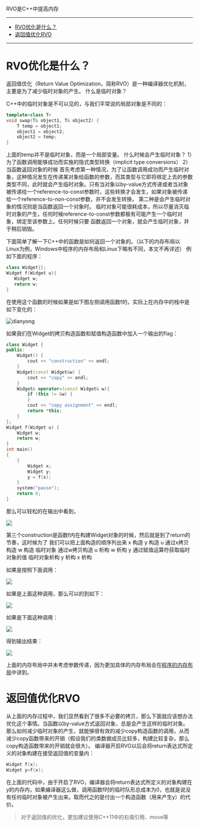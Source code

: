RVO是C++中提高内存

____

<!-- TOC -->

- [RVO优化是什么？](#rvo优化是什么)
- [返回值优化RVO](#返回值优化rvo)

<!-- /TOC -->
____

# RVO优化是什么？

返回值优化（Return Value Optimization，简称RVO）是一种编译器优化机制，主要是为了减少临时对象的产生。
什么是临时对象？

C++中的临时对象是不可以见的，与我们平常说的局部对象是不同的：
``` cpp
template<class T>
void swap(T& object1, T& object2) {
	T temp = object1;
	object1 = object2;
	object2 = temp;
}
```
上面的temp并不是临时对象，而是一个局部变量。
什么时候会产生临时对象？
1）为了函数调用能够成功而实施的隐式类型转换（implicit type conversions）
2）当函数返回对象的时候
首先考虑第一种情况，为了让函数调用成功而产生临时对象，这种情况发生在传递某对象给函数的参数，而其类型与它即将绑定上去的参数类型不同，此时就会产生临时对象。只有当对象以by-value方式传递或者当对象被传递给一个reference-to-const参数时，这些转换才会发生，如果对象被传递给一个reference-to-non-const参数，并不会发生转换，
第二种是会产生临时对象的情况则是当函数返回一个对象时。
临时对象可能很耗成本，所以尽量消灭临时对象的产生，任何时候reference-to-const参数都极有可能产生一个临时对象，绑定至该参数上。任何时候只要  函数返回一个对象，就会产生临时对象，并于稍后销毁。

下面简单了解一下C++中的函数是如何返回一个对象的。（以下的内存布局以Linux为例，Windows中程序的内存布局和Linux下略有不同，本文不再详述）
例如下面的程序：
``` cpp
class Widget{};
Widget f(Widget u){
   Widget w;
   return w;
} 
```

在使用这个函数的时候如果是如下图左侧调用函数f的，实际上在内存中的栈中是如下变化的：

![](../res/img/RVO返回值优化001.png "dianyong")

如果我们在Widget的拷贝构造函数和赋值构造函数中加入一个输出的flag：

``` cpp
class Widget {
public:
	Widget() {
		cout << "construction" << endl;
	}
	Widget(const Widget&w) {
		cout << "copy" << endl;
	}
	Widget& operator=(const Widget& w){
		if (this != &w) {
		}
		cout << "copy assignment" << endl;
		return *this;
	}
};
Widget f(Widget u) {
	Widget w;
	return w;
}
int main()
{
	{
		Widget x;
		Widget y;
		y = f(x);
	}
	system("pause");
    return 0;
}
```

那么可以轻松的在输出中看到，

![](../res/img/RVO返回值优化002.png)

第三个construction是函数f内在构建Widget对象的时候，然后就是到了return的节奏，这时候为了
我们可以把上面构造的顺序列出来
x 构造
y 构造
u 通过x拷贝构造
w 构造
临时对象 通过w拷贝构造
u 析构
w 析构
y 通过赋值运算符获取临时对象的值
临时对象析构
y 析构
x 析构

如果是按照下面调用：

![](../res/img/RVO返回值优化003.png)


如果是上面这种调用，那么可以的到如下：

![](../res/img/RVO返回值优化004.png)


如果是下面这种调用：

![](../res/img/RVO返回值优化005.png)


得到输出结果：

![](../res/img/RVO返回值优化006.png)


上面的内存布局中并未考虑参数传递，因为更加具体的内存布局会在[程序的内存布局](../unix_c/程序的内存布局.md)中讲到。


# 返回值优化RVO

从上面的内存过程中，我们显然看到了很多不必要的拷贝，那么下面就应该想办法优化这个事情。当函数以by-value方式返回对象，总是会产生这样的临时对象。那么如何减少临时对象的产生，就能够很有效的减少copy构造函数的调用，从而减少copy函数带来的开销（假设我们的类数据成员比较多，构建比较复杂，那么copy构造函数带来的开销就会很大）。
编译器开启RVO以后会将return表达式所定义的对象构建在接受返回值的变量内：
``` cpp
Widget f(x);
Widget y=f(x);
```
在上面的代码中，由于开启了RVO，编译器会将return表达式所定义的对象构建在y的内存内，如果编译器这么做，调用函数f时的临时队形总成本为0，也就是说没有任何临时对象被产生出来。取而代之的是付出一个构造函数（用来产生y）的代价。

> 对于返回值的优化，更加建议使用C++11中的右值引用、move等
